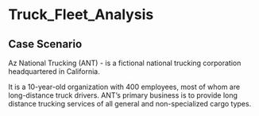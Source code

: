 # Truck_Fleet_Analysis
## Case Scenario
Az National Trucking (ANT) - is a fictional national trucking corporation headquartered in California. 

It is a 10-year-old organization with 400 employees, most of whom are long-distance truck drivers. ANT’s primary business is to provide long distance trucking services of all general and non-specialized cargo types.
